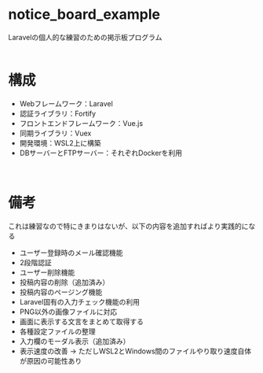 # notice_board_example
Laravelの個人的な練習のための掲示板プログラム<br>
<br>

# 構成

- Webフレームワーク：Laravel
- 認証ライブラリ：Fortify
- フロントエンドフレームワーク：Vue.js
- 同期ライブラリ：Vuex
- 開発環境：WSL2上に構築
- DBサーバーとFTPサーバー：それぞれDockerを利用

<br>

# 備考

これは練習なので特にきまりはないが、以下の内容を追加すればより実践的になる

- ユーザー登録時のメール確認機能
- 2段階認証
- ユーザー削除機能
- 投稿内容の削除（追加済み）
- 投稿内容のページング機能
- Laravel固有の入力チェック機能の利用
- PNG以外の画像ファイルに対応
- 画面に表示する文言をまとめて取得する
- 各種設定ファイルの整理
- 入力欄のモーダル表示（追加済み）
- 表示速度の改善 -> ただしWSL2とWindows間のファイルやり取り速度自体が原因の可能性あり
